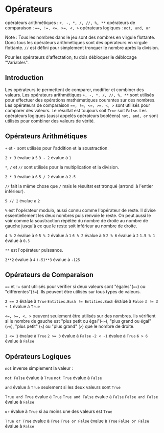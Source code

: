 # Opérateurs
opérateurs arithmétiques : `+, -, *, /, //, %, **`
opérateurs de comparaison : `==, !=, <=, >=, <, >`
opérateurs logiques : `not, and, or`

Note : Tous les nombres dans le jeu sont des nombres en virgule flottante. Donc tous les opérateurs arithmétiques sont des opérateurs en virgule flottante.
`//` est défini pour simplement tronquer le nombre après la division.

Pour les opérateurs d'affectation, tu dois débloquer le déblocage "Variables".

## Introduction
Les opérateurs te permettent de comparer, modifier et combiner des valeurs.
Les opérateurs arithmétiques `+, -, *, /, //, %, **` sont utilisés pour effectuer des opérations mathématiques courantes sur des nombres.
Les opérateurs de comparaison `==, !=, <=, >=, <, >` sont utilisés pour comparer des valeurs. Le résultat est toujours soit `True` soit `False`.
Les opérateurs logiques (aussi appelés opérateurs booléens) `not, and, or` sont utilisés pour combiner des valeurs de vérité.

## Opérateurs Arithmétiques
`+` et `-` sont utilisés pour l'addition et la soustraction.

`2 + 3` évalue à `5`
`3 - 2` évalue à `1`

`*`, `/` et `//` sont utilisés pour la multiplication et la division.

`2 * 3` évalue à `6`
`5 / 2` évalue à `2.5`

`//` fait la même chose que `/` mais le résultat est tronqué (arrondi à l'entier inférieur).

`5 // 2` évalue à `2`

`%` est l'opérateur modulo, aussi connu comme l'opérateur de reste. Il divise essentiellement les deux nombres puis renvoie le reste. On peut aussi le voir comme la soustraction répétée du nombre de droite au nombre de gauche jusqu'à ce que le reste soit inférieur au nombre de droite.

`4 % 2` évalue à `0`
`5 % 2` évalue à `1`
`6 % 2` évalue à `0`
`2 % 6` évalue à `2`
`1.5 % 1` évalue à `0.5`

`**` est l'opérateur puissance.

`2**2` évalue à `4`
`(-5)**3` évalue à `-125`

## Opérateurs de Comparaison
`==` et `!=` sont utilisés pour vérifier si deux valeurs sont "égales"(`==`) ou "différentes"(`!=`). Ils peuvent être utilisés sur tous types de valeurs.

`2 == 2` évalue à `True`
`Entities.Bush != Entities.Bush` évalue à `False`
`3 != 3 + 1` évalue à `True`

`<=, >=, <, >` peuvent seulement être utilisés sur des nombres. Ils vérifient si le nombre de gauche est "plus petit ou égal"(`<=`), "plus grand ou égal"(`>=`), "plus petit" (`<`) ou "plus grand" (`>`) que le nombre de droite.

`1 <= 1` évalue à `True`
`2 >= 3` évalue à `False`
`-2 < -1` évalue à `True`
`6 > 6` évalue à `False`

## Opérateurs Logiques
`not` inverse simplement la valeur :

`not False` évalue à `True`
`not True` évalue à `False`

`and` évalue à `True` seulement si les deux valeurs sont `True`

`True and True` évalue à `True`
`True and False` évalue à `False`
`False and False` évalue à `False`

`or` évalue à `True` si au moins une des valeurs est `True`

`True or True` évalue à `True`
`True or False` évalue à `True`
`False or False` évalue à `False`